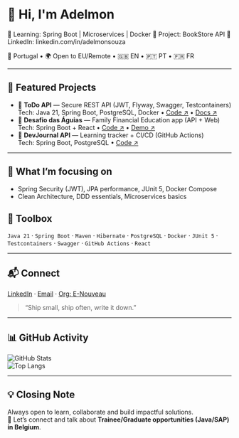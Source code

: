 # 👋 Hi, I'm Adelmon

🌱 Learning: Spring Boot | Microservices | Docker
💼 Project: BookStore API
🔗 LinkedIn: linkedin.com/in/adelmonsouza
  
📍 Portugal • 🌍 Open to EU/Remote • 🇬🇧 EN • 🇵🇹 PT • 🇫🇷 FR

---

## 🚀 Featured Projects
- 🧩 **ToDo API** — Secure REST API (JWT, Flyway, Swagger, Testcontainers)  
  Tech: Java 21, Spring Boot, PostgreSQL, Docker • [Code ↗](https://github.com/adelmonsouza/todo-api) • [Docs ↗](https://todo-api.onrender.com/swagger-ui)
- 🦅 **Desafio das Águias** — Family Financial Education app (API + Web)  
  Tech: Spring Boot + React • [Code ↗](https://github.com/adelmonsouza/desafio-das-aguias) • [Demo ↗](https://desafio-das-aguias.onrender.com)
- 📘 **DevJournal API** — Learning tracker + CI/CD (GitHub Actions)  
  Tech: Spring Boot, PostgreSQL • [Code ↗](https://github.com/adelmonsouza/devjournal-api)

---

## 🧠 What I’m focusing on
- Spring Security (JWT), JPA performance, JUnit 5, Docker Compose
- Clean Architecture, DDD essentials, Microservices basics

## 🧰 Toolbox
`Java 21` · `Spring Boot` · `Maven` · `Hibernate` · `PostgreSQL` · `Docker` · `JUnit 5` · `Testcontainers` · `Swagger` · `GitHub Actions` · `React`

---

## 📬 Connect
[LinkedIn](https://www.linkedin.com/in/adelmonsouza/) · [Email](mailto:contato@enouveau.io) · [Org: E-Nouveau](https://github.com/e-nouveau)

> “Ship small, ship often, write it down.”


---

## 📊 GitHub Activity
![GitHub Stats](https://github-readme-stats.vercel.app/api?username=adelmonsouza&show_icons=true&theme=react&hide_border=true)  
![Top Langs](https://github-readme-stats.vercel.app/api/top-langs/?username=adelmonsouza&layout=compact&theme=react&hide_border=true)  

---

## 💡 Closing Note
Always open to learn, collaborate and build impactful solutions.  
📩 Let’s connect and talk about **Trainee/Graduate opportunities (Java/SAP) in Belgium**.  
